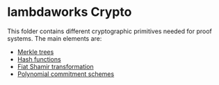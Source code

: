 # lambdaworks Crypto

This folder contains different cryptographic primitives needed for proof systems. The main elements are:
- [Merkle trees](https://github.com/lambdaclass/lambdaworks/tree/main/crypto/src/merkle_tree)
- [Hash functions](https://github.com/lambdaclass/lambdaworks/tree/main/crypto/src/hash)
- [Fiat Shamir transformation](https://github.com/lambdaclass/lambdaworks/tree/main/crypto/src/fiat_shamir)
- [Polynomial commitment schemes](https://github.com/lambdaclass/lambdaworks/tree/main/crypto/src/commitments)
